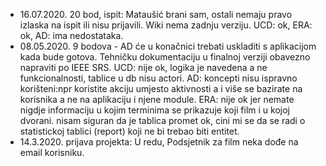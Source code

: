- 16.07.2020. 20 bod, ispit: Mataušić brani sam, ostali nemaju pravo izlaska na ispit ili nisu prijavili. Wiki nema zadnju verziju. UCD: ok, ERA: ok, AD: ima nedostataka.
- 08.05.2020. 9 bodova - AD će u konačnici trebati uskladiti s aplikacijom kada bude gotova. Tehničku dokumentaciju u finalnoj verziji obavezno napraviti po IEEE SRS. UCD: nije ok, logika je navedena a ne funkcionalnosti, tablice u db nisu actori. AD: koncepti nisu ispravno korišteni:npr koristite akciju umjesto aktivnosti a i više se bazirate na korisnika a ne na aplikaciju i njene module. ERA: nije ok jer nemate nigdje informaciju u kojim terminima se prikazuje koji film i u kojoj dvorani. nisam siguran da je tablica promet ok, cini mi se da se radi o statistickoj tablici (report) koji ne bi trebao biti entitet.
- 14.3.2020. prijava projekta: U redu, Podsjetnik za film neka dođe na email korisniku.

